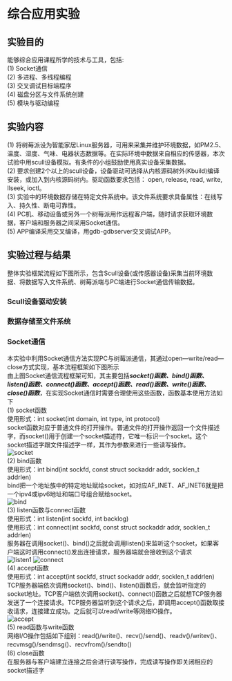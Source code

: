 # 综合应用实验
## 实验目的
能够综合应用课程所学的技术与工具，包括:   
(1) Socket通信  
(2) 多进程、多线程编程  
(3) 交叉调试目标端程序  
(4) 磁盘分区与文件系统创建   
(5) 模块与驱动编程  
## 实验内容
(1) 将树莓派设为智能家居Linux服务器，可用来采集并维护环境数据，如PM2.5、温度、湿度、气味、电器状态数据等。在实际环境中数据来自相应的传感器，本次试验中用scull设备模拟。有条件的小组鼓励使用真实设备采集数据。   
(2) 要求创建2个以上的scull设备，设备驱动可选择从内核源码树外(Kbuild)编译安装，或加入到内核源码树内。驱动函数要求包括： open, release, read, write, llseek, ioctl。  
(3) 实验中的环境数据存储在特定文件系统中。该文件系统要求具备属性：在线写入、持久性、断电可靠性。  
(4) PC机、移动设备或另外一个树莓派用作远程客户端，随时请求获取环境数据，客户端和服务器之间采用Socket通信。  
(5) APP编译采用交叉编译，用gdb-gdbserver交叉调试APP。 
## 实验过程与结果
整体实验框架流程如下图所示，包含Scull设备(或传感器设备)采集当前环境数据、将数据写入文件系统、树莓派端与PC端进行Socket通信传输数据。  
### Scull设备驱动安装  
### 数据存储至文件系统  
### Socket通信  
本实验中利用Socket通信方法实现PC与树莓派通信，其通过open—write/read—close方式实现，基本流程框架如下图所示  
由上图Socket通信流程框架可知，其主要包括***socket()函数、bind()函数、listen()函数、connect()函数、accept()函数、read()函数、write()函数、close()函数***，在实现Socket通信时需要合理使用这些函数，函数基本使用方法如下  
(1) socket函数  
使用形式：int socket(int domain, int type, int protocol)  
socket函数对应于普通文件的打开操作。普通文件的打开操作返回一个文件描述字，而socket()用于创建一个socket描述符，它唯一标识一个socket。这个socket描述字跟文件描述字一样，其作为参数来进行一些读写操作。  
![socket](https://github.com/HaloTrouvaille/Embedded-Software-Group-12/blob/master/第六次作业及源码/图片/socket.png)  
(2) bind函数  
使用形式：int bind(int sockfd, const struct sockaddr addr, socklen_t addrlen)  
bind把一个地址族中的特定地址赋给socket，如对应AF_INET、AF_INET6就是把一个ipv4或ipv6地址和端口号组合赋给socket。  
![bind](https://github.com/HaloTrouvaille/Embedded-Software-Group-12/blob/master/第六次作业及源码/图片/bind.png)  
(3) listen函数与connect函数  
使用形式：int listen(int sockfd, int backlog)  
使用形式：int connect(int sockfd, const struct sockaddr addr, socklen_t addrlen)  
服务器在调用socket()、bind()之后就会调用listen()来监听这个socket，如果客户端这时调用connect()发出连接请求，服务器端就会接收到这个请求  
![listen1](https://github.com/HaloTrouvaille/Embedded-Software-Group-12/blob/master/第六次作业及源码/图片/listen.png)
![connect](https://github.com/HaloTrouvaille/Embedded-Software-Group-12/blob/master/第六次作业及源码/图片/connect.png)  
(4) accept函数  
使用形式：int accept(int sockfd, struct sockaddr addr, socklen_t addrlen)  
TCP服务器端依次调用socket()、bind()、listen()函数后，就会监听指定的socket地址。TCP客户端依次调用socket()、connect()函数之后就想TCP服务器发送了一个连接请求。TCP服务器监听到这个请求之后，即调用accept()函数取接收请求，连接建立成功。之后就可以read/write等网络IO操作。  
![accept](https://github.com/HaloTrouvaille/Embedded-Software-Group-12/blob/master/第六次作业及源码/图片/accept.png)  
(5) read函数与write函数  
网络I/O操作包括如下组别：read()/write()、recv()/send()、readv()/writev()、recvmsg()/sendmsg()、recvfrom()/sendto()  
(6) close函数  
在服务器与客户端建立连接之后会进行读写操作，完成读写操作即关闭相应的socket描述字  

